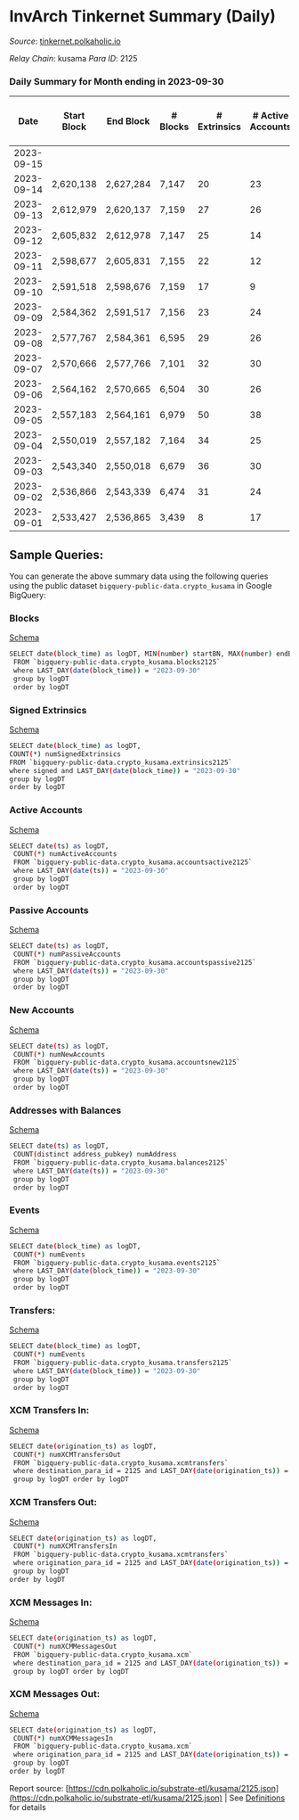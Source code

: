 # InvArch Tinkernet Summary (Daily)

_Source_: [tinkernet.polkaholic.io](https://tinkernet.polkaholic.io)

*Relay Chain*: kusama
*Para ID*: 2125



### Daily Summary for Month ending in 2023-09-30


| Date    | Start Block | End Block | # Blocks | # Extrinsics | # Active Accounts | # Passive Accounts | # New Accounts | # Addresses | # Events  | # Transfers ($USD) | # XCM Transfers In ($USD) | # XCM Transfers Out ($USD) | # XCM In | # XCM Out | Issues |
|---------|-------------|-----------|----------|--------------|-------------------|--------------------|----------------|-------------|-----------|--------------------|---------------------------|----------------------------|----------|-----------|--------|
| 2023-09-15 |  |  |  |  |  |  |  |  |  |   |   |   |  |  |  |
| 2023-09-14 | 2,620,138 | 2,627,284 | 7,147 | 20 | 23 | 2 |  | 7,800 | 15,997 | 640  | 2  | 3  | 2 | 3 |  |
| 2023-09-13 | 2,612,979 | 2,620,137 | 7,159 | 27 | 26 | 2 |  | 7,800 | 16,215 | 645  | 2  | 1  | 2 | 1 |  |
| 2023-09-12 | 2,605,832 | 2,612,978 | 7,147 | 25 | 14 | 11 | 2,999 | 7,800 | 16,445 | 620  | 1  | 4  | 1 | 5 |  |
| 2023-09-11 | 2,598,677 | 2,605,831 | 7,155 | 22 | 12 | 12 |  | 4,801 | 16,277 | 591  | 1  | 1  | 1 | 2 |  |
| 2023-09-10 | 2,591,518 | 2,598,676 | 7,159 | 17 | 9 | 10 | 1 | 7,800 | 15,728 | 443  | 4  |   | 4 |  |  |
| 2023-09-09 | 2,584,362 | 2,591,517 | 7,156 | 23 | 24 | 1 |  | 7,799 | 15,613 | 529  | 1  |   | 1 |  |  |
| 2023-09-08 | 2,577,767 | 2,584,361 | 6,595 | 29 | 26 | 2 | 1 | 7,799 | 16,172 | 773  | 4  | 2  | 4 | 2 |  |
| 2023-09-07 | 2,570,666 | 2,577,766 | 7,101 | 32 | 30 | 3 | 1 | 7,799 | 16,945 | 831  | 4  | 4  | 4 | 4 |  |
| 2023-09-06 | 2,564,162 | 2,570,665 | 6,504 | 30 | 26 | 2 |  | 7,798 | 16,875 | 685  | 3  | 1  | 3 | 1 |  |
| 2023-09-05 | 2,557,183 | 2,564,161 | 6,979 | 50 | 38 | 3 | 1 | 7,798 | 16,313 | 1,107  | 2  | 15  | 2 | 15 |  |
| 2023-09-04 | 2,550,019 | 2,557,182 | 7,164 | 34 | 25 | 3 | 1 | 7,797 | 16,295 | 674  |   | 3  |  | 3 |  |
| 2023-09-03 | 2,543,340 | 2,550,018 | 6,679 | 36 | 30 | 2 |  | 7,796 | 16,072 | 834  | 2  | 3  | 2 | 3 |  |
| 2023-09-02 | 2,536,866 | 2,543,339 | 6,474 | 31 | 24 | 3 | 2 | 7,797 | 16,921 | 773  | 3  | 2  | 3 | 2 |  |
| 2023-09-01 | 2,533,427 | 2,536,865 | 3,439 | 8 | 17 | 2 |  | 7,795 | 7,234 | 220  |   | 1  |  | 1 |  |

## Sample Queries:
You can generate the above summary data using the following queries using the public dataset `bigquery-public-data.crypto_kusama` in Google BigQuery:


### Blocks 

[Schema](https://github.com/colorfulnotion/substrate-etl/blob/main/schema/blocks.json)

```bash
SELECT date(block_time) as logDT, MIN(number) startBN, MAX(number) endBN, COUNT(*) numBlocks 
 FROM `bigquery-public-data.crypto_kusama.blocks2125`  
 where LAST_DAY(date(block_time)) = "2023-09-30" 
 group by logDT 
 order by logDT
```

### Signed Extrinsics 

[Schema](https://github.com/colorfulnotion/substrate-etl/blob/main/schema/extrinsics.json)

```bash
SELECT date(block_time) as logDT, 
COUNT(*) numSignedExtrinsics 
FROM `bigquery-public-data.crypto_kusama.extrinsics2125`  
where signed and LAST_DAY(date(block_time)) = "2023-09-30" 
group by logDT 
order by logDT
```

### Active Accounts 

[Schema](https://github.com/colorfulnotion/substrate-etl/blob/main/schema/accountsactive.json)

```bash
SELECT date(ts) as logDT, 
 COUNT(*) numActiveAccounts 
 FROM `bigquery-public-data.crypto_kusama.accountsactive2125` 
 where LAST_DAY(date(ts)) = "2023-09-30" 
 group by logDT 
 order by logDT
```

### Passive Accounts 

[Schema](https://github.com/colorfulnotion/substrate-etl/blob/main/schema/accountspassive.json)

```bash
SELECT date(ts) as logDT, 
 COUNT(*) numPassiveAccounts 
 FROM `bigquery-public-data.crypto_kusama.accountspassive2125` 
 where LAST_DAY(date(ts)) = "2023-09-30" 
 group by logDT 
 order by logDT
```

### New Accounts 

[Schema](https://github.com/colorfulnotion/substrate-etl/blob/main/schema/accountsnew.json)

```bash
SELECT date(ts) as logDT, 
 COUNT(*) numNewAccounts 
 FROM `bigquery-public-data.crypto_kusama.accountsnew2125` 
 where LAST_DAY(date(ts)) = "2023-09-30" 
 group by logDT
 order by logDT
```

### Addresses with Balances 

[Schema](https://github.com/colorfulnotion/substrate-etl/blob/main/schema/balances.json)

```bash
SELECT date(ts) as logDT,
 COUNT(distinct address_pubkey) numAddress 
 FROM `bigquery-public-data.crypto_kusama.balances2125` 
 where LAST_DAY(date(ts)) = "2023-09-30" 
 group by logDT 
 order by logDT
```

### Events 

[Schema](https://github.com/colorfulnotion/substrate-etl/blob/main/schema/events.json)

```bash
SELECT date(block_time) as logDT, 
 COUNT(*) numEvents 
 FROM `bigquery-public-data.crypto_kusama.events2125` 
 where LAST_DAY(date(block_time)) = "2023-09-30" 
 group by logDT 
 order by logDT
```

### Transfers:

[Schema](https://github.com/colorfulnotion/substrate-etl/blob/main/schema/transfers.json)

```bash
SELECT date(block_time) as logDT, 
 COUNT(*) numEvents 
 FROM `bigquery-public-data.crypto_kusama.transfers2125` 
 where LAST_DAY(date(block_time)) = "2023-09-30" 
 group by logDT 
 order by logDT
```

### XCM Transfers In: 

[Schema](https://github.com/colorfulnotion/substrate-etl/blob/main/schema/xcmtransfers.json)

```bash
SELECT date(origination_ts) as logDT, 
 COUNT(*) numXCMTransfersOut 
 FROM `bigquery-public-data.crypto_kusama.xcmtransfers` 
 where destination_para_id = 2125 and LAST_DAY(date(origination_ts)) = "2023-09-30" 
 group by logDT order by logDT
```

### XCM Transfers Out: 

[Schema](https://github.com/colorfulnotion/substrate-etl/blob/main/schema/xcmtransfers.json)

```bash
SELECT date(origination_ts) as logDT, 
 COUNT(*) numXCMTransfersIn 
 FROM `bigquery-public-data.crypto_kusama.xcmtransfers` 
 where origination_para_id = 2125 and LAST_DAY(date(origination_ts)) = "2023-09-30" 
 group by logDT 
order by logDT
```

### XCM Messages In: 

[Schema](https://github.com/colorfulnotion/substrate-etl/blob/main/schema/xcm.json)

```bash
SELECT date(origination_ts) as logDT, 
 COUNT(*) numXCMMessagesOut 
 FROM `bigquery-public-data.crypto_kusama.xcm` 
 where destination_para_id = 2125 and LAST_DAY(date(origination_ts)) = "2023-09-30" 
 group by logDT order by logDT
```

### XCM Messages Out: 

[Schema](https://github.com/colorfulnotion/substrate-etl/blob/main/schema/xcm.json)

```bash
SELECT date(origination_ts) as logDT, 
 COUNT(*) numXCMMessagesIn 
 FROM `bigquery-public-data.crypto_kusama.xcm` 
 where origination_para_id = 2125 and LAST_DAY(date(origination_ts)) = "2023-09-30" 
 group by logDT 
order by logDT
```


Report source: [https://cdn.polkaholic.io/substrate-etl/kusama/2125.json](https://cdn.polkaholic.io/substrate-etl/kusama/2125.json) | See [Definitions](/DEFINITIONS.md) for details
